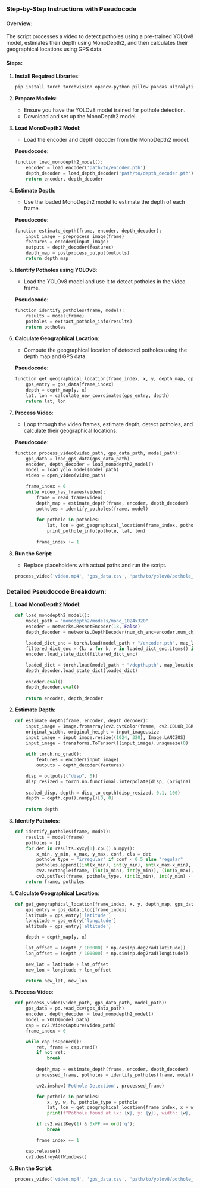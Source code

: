 ### Step-by-Step Instructions with Pseudocode

#### Overview:
The script processes a video to detect potholes using a pre-trained YOLOv8 model, estimates their depth using MonoDepth2, and then calculates their geographical locations using GPS data.

#### Steps:

1. **Install Required Libraries**:
   ```sh
   pip install torch torchvision opencv-python pillow pandas ultralytics monodepth2
   ```

2. **Prepare Models**:
   - Ensure you have the YOLOv8 model trained for pothole detection.
   - Download and set up the MonoDepth2 model.

3. **Load MonoDepth2 Model**:
   - Load the encoder and depth decoder from the MonoDepth2 model.

   **Pseudocode**:
   ```python
   function load_monodepth2_model():
       encoder = load_encoder('path/to/encoder.pth')
       depth_decoder = load_depth_decoder('path/to/depth_decoder.pth')
       return encoder, depth_decoder
   ```

4. **Estimate Depth**:
   - Use the loaded MonoDepth2 model to estimate the depth of each frame.

   **Pseudocode**:
   ```python
   function estimate_depth(frame, encoder, depth_decoder):
       input_image = preprocess_image(frame)
       features = encoder(input_image)
       outputs = depth_decoder(features)
       depth_map = postprocess_output(outputs)
       return depth_map
   ```

5. **Identify Potholes using YOLOv8**:
   - Load the YOLOv8 model and use it to detect potholes in the video frame.

   **Pseudocode**:
   ```python
   function identify_potholes(frame, model):
       results = model(frame)
       potholes = extract_pothole_info(results)
       return potholes
   ```

6. **Calculate Geographical Location**:
   - Compute the geographical location of detected potholes using the depth map and GPS data.

   **Pseudocode**:
   ```python
   function get_geographical_location(frame_index, x, y, depth_map, gps_data):
       gps_entry = gps_data[frame_index]
       depth = depth_map[y, x]
       lat, lon = calculate_new_coordinates(gps_entry, depth)
       return lat, lon
   ```

7. **Process Video**:
   - Loop through the video frames, estimate depth, detect potholes, and calculate their geographical locations.

   **Pseudocode**:
   ```python
   function process_video(video_path, gps_data_path, model_path):
       gps_data = load_gps_data(gps_data_path)
       encoder, depth_decoder = load_monodepth2_model()
       model = load_yolo_model(model_path)
       video = open_video(video_path)
       
       frame_index = 0
       while video_has_frames(video):
           frame = read_frame(video)
           depth_map = estimate_depth(frame, encoder, depth_decoder)
           potholes = identify_potholes(frame, model)
           
           for pothole in potholes:
               lat, lon = get_geographical_location(frame_index, pothole_x, pothole_y, depth_map, gps_data)
               print_pothole_info(pothole, lat, lon)
           
           frame_index += 1
   ```

8. **Run the Script**:
   - Replace placeholders with actual paths and run the script.

   ```python
   process_video('video.mp4', 'gps_data.csv', 'path/to/yolov8/pothole_model.pt')
   ```

### Detailed Pseudocode Breakdown:

1. **Load MonoDepth2 Model**:
   ```python
   def load_monodepth2_model():
       model_path = "monodepth2/models/mono_1024x320"
       encoder = networks.ResnetEncoder(18, False)
       depth_decoder = networks.DepthDecoder(num_ch_enc=encoder.num_ch_enc, scales=range(4))
       
       loaded_dict_enc = torch.load(model_path + "/encoder.pth", map_location='cpu')
       filtered_dict_enc = {k: v for k, v in loaded_dict_enc.items() if k in encoder.state_dict()}
       encoder.load_state_dict(filtered_dict_enc)

       loaded_dict = torch.load(model_path + "/depth.pth", map_location='cpu')
       depth_decoder.load_state_dict(loaded_dict)
       
       encoder.eval()
       depth_decoder.eval()
       
       return encoder, depth_decoder
   ```

2. **Estimate Depth**:
   ```python
   def estimate_depth(frame, encoder, depth_decoder):
       input_image = Image.fromarray(cv2.cvtColor(frame, cv2.COLOR_BGR2RGB))
       original_width, original_height = input_image.size
       input_image = input_image.resize((1024, 320), Image.LANCZOS)
       input_image = transforms.ToTensor()(input_image).unsqueeze(0)
       
       with torch.no_grad():
           features = encoder(input_image)
           outputs = depth_decoder(features)

       disp = outputs[("disp", 0)]
       disp_resized = torch.nn.functional.interpolate(disp, (original_height, original_width), mode="bilinear", align_corners=False)
       
       scaled_disp, depth = disp_to_depth(disp_resized, 0.1, 100)
       depth = depth.cpu().numpy()[0, 0]
       
       return depth
   ```

3. **Identify Potholes**:
   ```python
   def identify_potholes(frame, model):
       results = model(frame)
       potholes = []
       for det in results.xyxy[0].cpu().numpy():
           x_min, y_min, x_max, y_max, conf, cls = det
           pothole_type = "irregular" if conf < 0.5 else "regular"
           potholes.append((int(x_min), int(y_min), int(x_max-x_min), int(y_max-y_min), pothole_type))
           cv2.rectangle(frame, (int(x_min), int(y_min)), (int(x_max), int(y_max)), (255, 0, 0), 2)
           cv2.putText(frame, pothole_type, (int(x_min), int(y_min) - 10), cv2.FONT_HERSHEY_SIMPLEX, 0.5, (255, 255, 255), 2)
       return frame, potholes
   ```

4. **Calculate Geographical Location**:
   ```python
   def get_geographical_location(frame_index, x, y, depth_map, gps_data):
       gps_entry = gps_data.iloc[frame_index]
       latitude = gps_entry['latitude']
       longitude = gps_entry['longitude']
       altitude = gps_entry['altitude']

       depth = depth_map[y, x]

       lat_offset = (depth / 100000) * np.cos(np.deg2rad(latitude))
       lon_offset = (depth / 100000) * np.sin(np.deg2rad(longitude))

       new_lat = latitude + lat_offset
       new_lon = longitude + lon_offset

       return new_lat, new_lon
   ```

5. **Process Video**:
   ```python
   def process_video(video_path, gps_data_path, model_path):
       gps_data = pd.read_csv(gps_data_path)
       encoder, depth_decoder = load_monodepth2_model()
       model = YOLO(model_path)
       cap = cv2.VideoCapture(video_path)
       frame_index = 0

       while cap.isOpened():
           ret, frame = cap.read()
           if not ret:
               break
           
           depth_map = estimate_depth(frame, encoder, depth_decoder)
           processed_frame, potholes = identify_potholes(frame, model)

           cv2.imshow('Pothole Detection', processed_frame)

           for pothole in potholes:
               x, y, w, h, pothole_type = pothole
               lat, lon = get_geographical_location(frame_index, x + w//2, y + h//2, depth_map, gps_data)
               print(f"Pothole found at (x: {x}, y: {y}), width: {w}, height: {h}, type: {pothole_type}, location: ({lat}, {lon})")

           if cv2.waitKey(1) & 0xFF == ord('q'):
               break

           frame_index += 1

       cap.release()
       cv2.destroyAllWindows()
   ```

6. **Run the Script**:
   ```python
   process_video('video.mp4', 'gps_data.csv', 'path/to/yolov8/pothole_model.pt')
   ```

